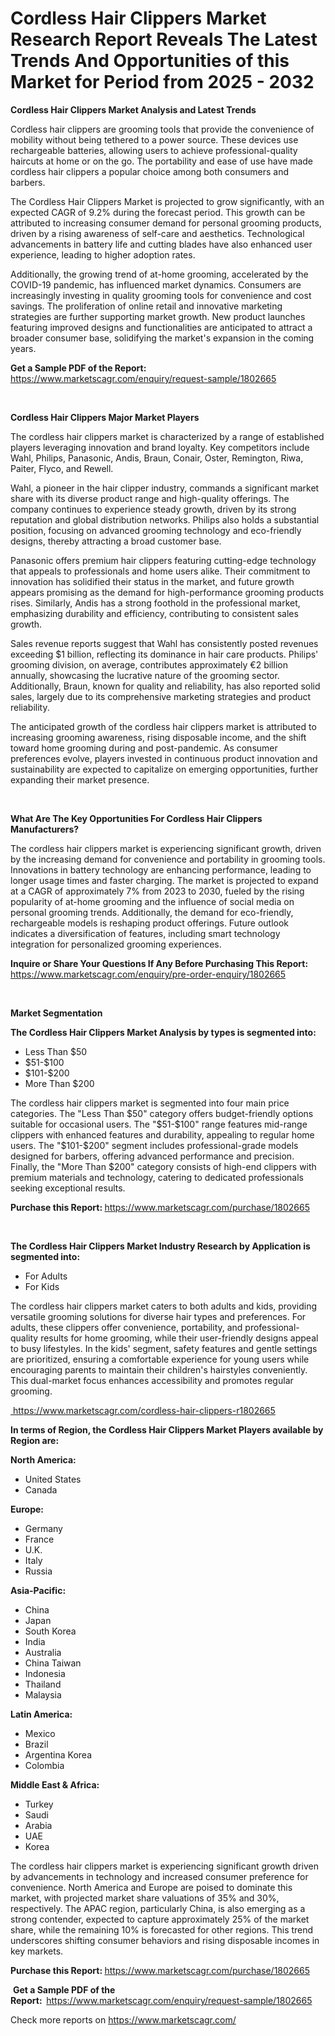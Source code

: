 <p><h1>Cordless Hair Clippers Market Research Report Reveals The Latest Trends And Opportunities of this Market for Period from 2025 - 2032</h1></p><p><strong>Cordless Hair Clippers Market Analysis and Latest Trends</strong></p>
<p><p>Cordless hair clippers are grooming tools that provide the convenience of mobility without being tethered to a power source. These devices use rechargeable batteries, allowing users to achieve professional-quality haircuts at home or on the go. The portability and ease of use have made cordless hair clippers a popular choice among both consumers and barbers.</p><p>The Cordless Hair Clippers Market is projected to grow significantly, with an expected CAGR of 9.2% during the forecast period. This growth can be attributed to increasing consumer demand for personal grooming products, driven by a rising awareness of self-care and aesthetics. Technological advancements in battery life and cutting blades have also enhanced user experience, leading to higher adoption rates.</p><p>Additionally, the growing trend of at-home grooming, accelerated by the COVID-19 pandemic, has influenced market dynamics. Consumers are increasingly investing in quality grooming tools for convenience and cost savings. The proliferation of online retail and innovative marketing strategies are further supporting market growth. New product launches featuring improved designs and functionalities are anticipated to attract a broader consumer base, solidifying the market's expansion in the coming years.</p></p>
<p><strong>Get a Sample PDF of the Report:&nbsp;</strong> <a href="https://www.marketscagr.com/enquiry/request-sample/1802665?utm_campaign=2987&utm_medium=2&utm_source=Github&utm_content=ia&utm_term=04042025&utm_id=cordless-hair-clippers">https://www.marketscagr.com/enquiry/request-sample/1802665</a></p>
<p>&nbsp;</p>
<p><strong>Cordless Hair Clippers Major Market Players</strong></p>
<p><p>The cordless hair clippers market is characterized by a range of established players leveraging innovation and brand loyalty. Key competitors include Wahl, Philips, Panasonic, Andis, Braun, Conair, Oster, Remington, Riwa, Paiter, Flyco, and Rewell.</p><p>Wahl, a pioneer in the hair clipper industry, commands a significant market share with its diverse product range and high-quality offerings. The company continues to experience steady growth, driven by its strong reputation and global distribution networks. Philips also holds a substantial position, focusing on advanced grooming technology and eco-friendly designs, thereby attracting a broad customer base. </p><p>Panasonic offers premium hair clippers featuring cutting-edge technology that appeals to professionals and home users alike. Their commitment to innovation has solidified their status in the market, and future growth appears promising as the demand for high-performance grooming products rises. Similarly, Andis has a strong foothold in the professional market, emphasizing durability and efficiency, contributing to consistent sales growth. </p><p>Sales revenue reports suggest that Wahl has consistently posted revenues exceeding $1 billion, reflecting its dominance in hair care products. Philips' grooming division, on average, contributes approximately €2 billion annually, showcasing the lucrative nature of the grooming sector. Additionally, Braun, known for quality and reliability, has also reported solid sales, largely due to its comprehensive marketing strategies and product reliability.</p><p>The anticipated growth of the cordless hair clippers market is attributed to increasing grooming awareness, rising disposable income, and the shift toward home grooming during and post-pandemic. As consumer preferences evolve, players invested in continuous product innovation and sustainability are expected to capitalize on emerging opportunities, further expanding their market presence.</p></p>
<p>&nbsp;</p>
<p><strong>What Are The Key Opportunities For Cordless Hair Clippers Manufacturers?</strong></p>
<p><p>The cordless hair clippers market is experiencing significant growth, driven by the increasing demand for convenience and portability in grooming tools. Innovations in battery technology are enhancing performance, leading to longer usage times and faster charging. The market is projected to expand at a CAGR of approximately 7% from 2023 to 2030, fueled by the rising popularity of at-home grooming and the influence of social media on personal grooming trends. Additionally, the demand for eco-friendly, rechargeable models is reshaping product offerings. Future outlook indicates a diversification of features, including smart technology integration for personalized grooming experiences.</p></p>
<p><strong>Inquire or Share Your Questions If Any Before Purchasing This Report:</strong> <a href="https://www.marketscagr.com/enquiry/pre-order-enquiry/1802665?utm_campaign=2987&utm_medium=2&utm_source=Github&utm_content=ia&utm_term=04042025&utm_id=cordless-hair-clippers">https://www.marketscagr.com/enquiry/pre-order-enquiry/1802665</a></p>
<p>&nbsp;</p>
<p><strong>Market Segmentation</strong></p>
<p><strong>The Cordless Hair Clippers Market Analysis by types is segmented into:</strong></p>
<p><ul><li>Less Than $50</li><li>$51-$100</li><li>$101-$200</li><li>More Than $200</li></ul></p>
<p><p>The cordless hair clippers market is segmented into four main price categories. The "Less Than $50" category offers budget-friendly options suitable for occasional users. The "$51-$100" range features mid-range clippers with enhanced features and durability, appealing to regular home users. The "$101-$200" segment includes professional-grade models designed for barbers, offering advanced performance and precision. Finally, the "More Than $200" category consists of high-end clippers with premium materials and technology, catering to dedicated professionals seeking exceptional results.</p></p>
<p><strong>Purchase this Report:&nbsp;</strong><a href="https://www.marketscagr.com/purchase/1802665?utm_campaign=2987&utm_medium=2&utm_source=Github&utm_content=ia&utm_term=04042025&utm_id=cordless-hair-clippers">https://www.marketscagr.com/purchase/1802665</a></p>
<p>&nbsp;</p>
<p><strong>The Cordless Hair Clippers Market Industry Research by Application is segmented into:</strong></p>
<p><ul><li>For Adults</li><li>For Kids</li></ul></p>
<p><p>The cordless hair clippers market caters to both adults and kids, providing versatile grooming solutions for diverse hair types and preferences. For adults, these clippers offer convenience, portability, and professional-quality results for home grooming, while their user-friendly designs appeal to busy lifestyles. In the kids' segment, safety features and gentle settings are prioritized, ensuring a comfortable experience for young users while encouraging parents to maintain their children's hairstyles conveniently. This dual-market focus enhances accessibility and promotes regular grooming.</p></p>
<p><a href="https://www.marketscagr.com/cordless-hair-clippers-r1802665?utm_campaign=2987&utm_medium=2&utm_source=Github&utm_content=ia&utm_term=04042025&utm_id=cordless-hair-clippers">&nbsp;https://www.marketscagr.com/cordless-hair-clippers-r1802665</a></p>
<p><strong>In terms of Region, the Cordless Hair Clippers Market Players available by Region are:</strong></p>
<p>
    <p> <strong> North America: </strong>
        <ul>
            <li>United States</li>
            <li>Canada</li>
        </ul>
        </p> 
    <p> <strong> Europe: </strong>
        <ul>
            <li>Germany</li>
            <li>France</li>
            <li>U.K.</li>
            <li>Italy</li>
            <li>Russia</li>
        </ul>
        </p> 
    <p> <strong> Asia-Pacific: </strong>
        <ul>
            <li>China</li>
            <li>Japan</li>
            <li>South Korea</li>
            <li>India</li>
            <li>Australia</li>
            <li>China Taiwan</li>
            <li>Indonesia</li>
            <li>Thailand</li>
            <li>Malaysia</li>
        </ul>
        </p> 
    <p> <strong> Latin America: </strong>
        <ul>
            <li>Mexico</li>
            <li>Brazil</li>
            <li>Argentina Korea</li>
            <li>Colombia</li>
        </ul>
        </p> 
    <p> <strong> Middle East & Africa: </strong>
        <ul>
            <li>Turkey</li>
            <li>Saudi</li>
            <li>Arabia</li>
            <li>UAE</li>
            <li>Korea</li>
        </ul>
    </p>
    </p>
<p><p>The cordless hair clippers market is experiencing significant growth driven by advancements in technology and increased consumer preference for convenience. North America and Europe are poised to dominate this market, with projected market share valuations of 35% and 30%, respectively. The APAC region, particularly China, is also emerging as a strong contender, expected to capture approximately 25% of the market share, while the remaining 10% is forecasted for other regions. This trend underscores shifting consumer behaviors and rising disposable incomes in key markets.</p></p>
<p><strong>Purchase this Report: </strong><a href="https://www.marketscagr.com/purchase/1802665?utm_campaign=2987&utm_medium=2&utm_source=Github&utm_content=ia&utm_term=04042025&utm_id=cordless-hair-clippers">https://www.marketscagr.com/purchase/1802665</a></p>
<p>&nbsp;<strong>Get a Sample PDF of the Report:&nbsp;&nbsp;</strong><a href="https://www.marketscagr.com/enquiry/request-sample/1802665?utm_campaign=2987&utm_medium=2&utm_source=Github&utm_content=ia&utm_term=04042025&utm_id=cordless-hair-clippers">https://www.marketscagr.com/enquiry/request-sample/1802665</a></p>
<p><strong></strong></p>
<p>Check more reports on <a href="https://www.marketscagr.com/?utm_campaign=2987&utm_medium=2&utm_source=Github&utm_content=ia&utm_term=04042025&utm_id=cordless-hair-clippers">https://www.marketscagr.com/</a></p>